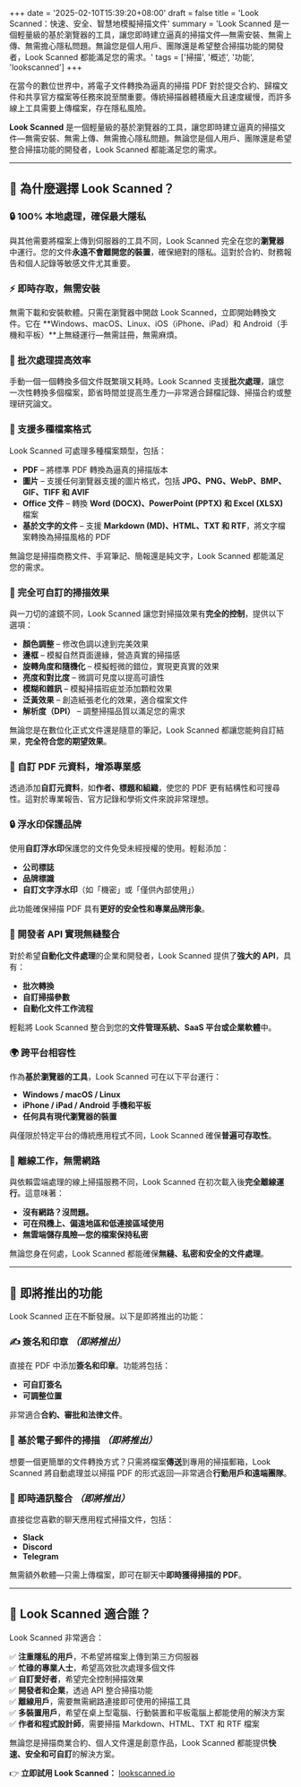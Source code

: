 +++
date = '2025-02-10T15:39:20+08:00'
draft = false
title = 'Look Scanned：快速、安全、智慧地模擬掃描文件'
summary = 'Look Scanned 是一個輕量級的基於瀏覽器的工具，讓您即時建立逼真的掃描文件—無需安裝、無需上傳、無需擔心隱私問題。無論您是個人用戶、團隊還是希望整合掃描功能的開發者，Look Scanned 都能滿足您的需求。'
tags = ['掃描', '概述', '功能', 'lookscanned']
+++

在當今的數位世界中，將電子文件轉換為逼真的掃描 PDF 對於提交合約、歸檔文件和共享官方檔案等任務來說至關重要。傳統掃描器體積龐大且速度緩慢，而許多線上工具需要上傳檔案，存在隱私風險。

**Look Scanned** 是一個輕量級的基於瀏覽器的工具，讓您即時建立逼真的掃描文件—無需安裝、無需上傳、無需擔心隱私問題。無論您是個人用戶、團隊還是希望整合掃描功能的開發者，Look Scanned 都能滿足您的需求。

---

## 🚀 為什麼選擇 Look Scanned？

### 🔒 100% 本地處理，確保最大隱私
與其他需要將檔案上傳到伺服器的工具不同，Look Scanned 完全在您的**瀏覽器**中運行。您的文件**永遠不會離開您的裝置**，確保絕對的隱私。這對於合約、財務報告和個人記錄等敏感文件尤其重要。

### ⚡ 即時存取，無需安裝
無需下載和安裝軟體。只需在瀏覽器中開啟 Look Scanned，立即開始轉換文件。它在 **Windows、macOS、Linux、iOS（iPhone、iPad）和 Android（手機和平板）**上無縫運行—無需註冊，無需麻煩。

### 📂 批次處理提高效率
手動一個一個轉換多個文件既繁瑣又耗時。Look Scanned 支援**批次處理**，讓您一次性轉換多個檔案，節省時間並提高生產力—非常適合歸檔記錄、掃描合約或整理研究論文。

### 📄 支援多種檔案格式
Look Scanned 可處理多種檔案類型，包括：
- **PDF** – 將標準 PDF 轉換為逼真的掃描版本
- **圖片** – 支援任何瀏覽器支援的圖片格式，包括 **JPG、PNG、WebP、BMP、GIF、TIFF 和 AVIF**
- **Office 文件** – 轉換 **Word (DOCX)、PowerPoint (PPTX) 和 Excel (XLSX)** 檔案
- **基於文字的文件** – 支援 **Markdown (MD)、HTML、TXT 和 RTF**，將文字檔案轉換為掃描風格的 PDF

無論您是掃描商務文件、手寫筆記、簡報還是純文字，Look Scanned 都能滿足您的需求。

### 🎨 完全可自訂的掃描效果
與一刀切的濾鏡不同，Look Scanned 讓您對掃描效果有**完全的控制**，提供以下選項：
- **顏色調整** – 修改色調以達到完美效果
- **邊框** – 模擬自然頁面邊緣，營造真實的掃描感
- **旋轉角度和隨機化** – 模擬輕微的錯位，實現更真實的效果
- **亮度和對比度** – 微調可見度以提高可讀性
- **模糊和雜訊** – 模擬掃描瑕疵並添加顆粒效果
- **泛黃效果** – 創造紙張老化的效果，適合檔案文件
- **解析度（DPI）** – 調整掃描品質以滿足您的需求

無論您是在數位化正式文件還是隨意的筆記，Look Scanned 都讓您能夠自訂結果，**完全符合您的期望效果**。

### 📝 自訂 PDF 元資料，增添專業感
透過添加**自訂元資料**，如**作者、標題和組織**，使您的 PDF 更有結構性和可搜尋性。這對於專業報告、官方記錄和學術文件來說非常理想。

### 🔒 浮水印保護品牌
使用**自訂浮水印**保護您的文件免受未經授權的使用。輕鬆添加：
- **公司標誌**
- **品牌標識**
- **自訂文字浮水印**（如「機密」或「僅供內部使用」）

此功能確保掃描 PDF 具有**更好的安全性和專業品牌形象**。

### 🔗 開發者 API 實現無縫整合
對於希望**自動化文件處理**的企業和開發者，Look Scanned 提供了**強大的 API**，具有：
- **批次轉換**
- **自訂掃描參數**
- **自動化文件工作流程**

輕鬆將 Look Scanned 整合到您的**文件管理系統、SaaS 平台或企業軟體**中。

### 🌍 跨平台相容性
作為**基於瀏覽器的工具**，Look Scanned 可在以下平台運行：
- **Windows / macOS / Linux**
- **iPhone / iPad / Android 手機和平板**
- **任何具有現代瀏覽器的裝置**

與僅限於特定平台的傳統應用程式不同，Look Scanned 確保**普遍可存取性**。

### 🚀 離線工作，無需網路
與依賴雲端處理的線上掃描服務不同，Look Scanned 在初次載入後**完全離線運行**。這意味著：
- **沒有網路？沒問題。**
- **可在飛機上、偏遠地區和低連接區域使用**
- **無雲端儲存風險—您的檔案保持私密**

無論您身在何處，Look Scanned 都能確保**無縫、私密和安全的文件處理**。

---

## 📢 即將推出的功能

Look Scanned 正在不斷發展。以下是即將推出的功能：

### ✍ 簽名和印章 *（即將推出）*
直接在 PDF 中添加**簽名和印章**。功能將包括：
- **可自訂簽名**
- **可調整位置**

非常適合**合約、審批和法律文件**。

### 📧 基於電子郵件的掃描 *（即將推出）*
想要一個更簡單的文件轉換方式？只需將檔案**傳送**到專用的掃描郵箱，Look Scanned 將自動處理並以掃描 PDF 的形式返回—非常適合**行動用戶和遠端團隊**。

### 💬 即時通訊整合 *（即將推出）*
直接從您喜歡的聊天應用程式掃描文件，包括：
- **Slack**
- **Discord**
- **Telegram**

無需額外軟體—只需上傳檔案，即可在聊天中**即時獲得掃描的 PDF**。

---

## 🎯 Look Scanned 適合誰？
Look Scanned 非常適合：

✅ **注重隱私的用戶**，不希望將檔案上傳到第三方伺服器  
✅ **忙碌的專業人士**，希望高效批次處理多個文件  
✅ **自訂愛好者**，希望完全控制掃描效果  
✅ **開發者和企業**，透過 API 整合掃描功能  
✅ **離線用戶**，需要無需網路連接即可使用的掃描工具  
✅ **多裝置用戶**，希望在桌上型電腦、行動裝置和平板電腦上都能使用的解決方案  
✅ **作者和程式設計師**，需要掃描 Markdown、HTML、TXT 和 RTF 檔案  

無論您是掃描商業合約、個人文件還是創意作品，Look Scanned 都能提供**快速、安全和可自訂**的解決方案。

👉 **立即試用 Look Scanned：** [lookscanned.io](https://lookscanned.io) 